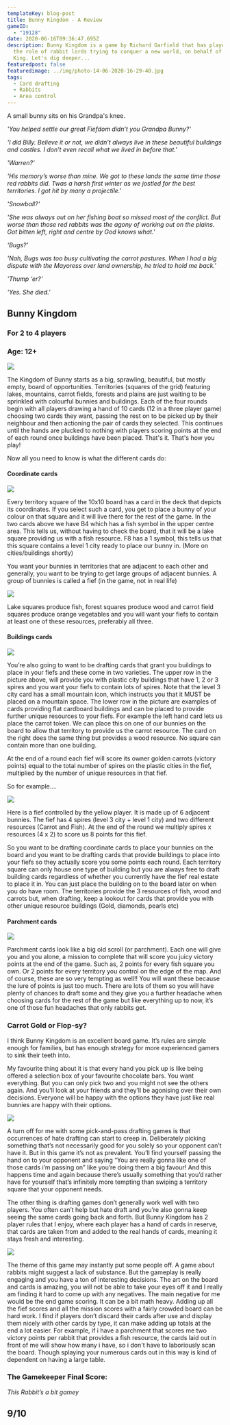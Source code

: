 ```yaml
---
templateKey: blog-post
title: Bunny Kingdom - A Review
gameID:
  - "19128"
date: 2020-06-16T09:36:47.695Z
description: Bunny Kingdom is a game by Richard Garfield that has players take
  the role of rabbit lords trying to conquer a new world, on behalf of the Bunny
  King. Let's dig deeper...
featuredpost: false
featuredimage: ../img/photo-14-06-2020-16-29-40.jpg
tags:
  - Card drafting
  - Rabbits
  - Area control
---
```

A small bunny sits on his Grandpa's knee.

*'You helped settle our great Fiefdom didn’t you Grandpa Bunny?'*

*'I did Billy. Believe it or not, we didn’t always live in these beautiful buildings and castles. I don’t even recall what we lived in before that.'*

*'Warren?'*

*'His memory’s worse than mine. We got to these lands the same time those red rabbits did. Twas a harsh first winter as we jostled for the best territories. I got hit by many a projectile.'*

*'Snowball?'*

*'She was always out on her fishing boat so missed most of the conflict. But worse than those red rabbits was the agony of working out on the plains. Got bitten left, right and centre by God knows what.'*

*'Bugs?'*

*'Nah, Bugs was too busy cultivating the carrot pastures. When I had a big dispute with the Mayoress over land ownership, he tried to hold me back.'*

*'Thump ‘er?'*

*'Yes. She died.'*

## Bunny Kingdom

### For 2 to 4 players

### Age: 12+

![](../img/photo-14-06-2020-16-24-38.jpg)

The Kingdom of Bunny starts as a big, sprawling, beautiful, but mostly empty, board of opportunities. Territories (squares of the grid) featuring lakes, mountains, carrot fields, forests and plains are just waiting to be sprinkled with colourful bunnies and buildings. Each of the four rounds begin with all players drawing a hand of 10 cards (12 in a three player game) choosing two cards they want, passing the rest on to be picked up by their neighbour and then actioning the pair of cards they selected. This continues until the hands are plucked to nothing with players scoring points at the end of each round once buildings have been placed. That's it. That's how you play!

Now all you need to know is what the different cards do:

#### Coordinate cards

![](../img/photo-14-06-2020-16-00-33.jpg)

Every territory square of the 10x10 board has a card in the deck that depicts its coordinates. If you select such a card, you get to place a bunny of your colour on that square and it will live there for the rest of the game. In the two cards above we have B4 which has a fish symbol in the upper centre area. This tells us, without having to check the board, that it will be a lake square providing us with a fish resource. F8 has a 1 symbol, this tells us that this square contains a level 1 city ready to place our bunny in. (More on cities/buildings shortly)

You want your bunnies in territories that are adjacent to each other and generally, you want to be trying to get large groups of adjacent bunnies. A group of bunnies is called a fief (in the game, not in real life)

![](../img/photo-14-06-2020-16-04-40.jpg)

Lake squares produce fish, forest squares produce wood and carrot field squares produce orange vegetables and you will want your fiefs to contain at least one of these resources, preferably all three.

#### Buildings cards

![](../img/photo-14-06-2020-16-12-31.jpg)

You’re also going to want to be drafting cards that grant you buildings to place in your fiefs and these come in two varieties. The upper row in the picture above, will provide you with plastic city buildings that have 1, 2 or 3 spires and you want your fiefs to contain lots of spires. Note that the level 3 city card has a small mountain icon, which instructs you that it MUST be placed on a mountain space. The lower row in the picture are examples of cards providing flat cardboard buildings and can be placed to provide further unique resources to your fiefs. For example the left hand card lets us place the carrot token. We can place this on one of our bunnies on the board to allow that territory to provide us the carrot resource. The card on the right does the same thing but provides a wood resource. No square can contain more than one building.

At the end of a round each fief will score its owner golden carrots (victory points) equal to the total number of spires on the plastic cities in the fief, multiplied by the number of unique resources in that fief.

So for example….

![](../img/photo-14-06-2020-16-16-45.jpg)

Here is a fief controlled by the yellow player. It is made up of 6 adjacent bunnies. The fief has 4 spires (level 3 city + level 1 city) and two different resources (Carrot and Fish). At the end of the round we multiply spires x resources (4 x 2) to score us 8 points for this fief. 

So you want to be drafting coordinate cards to place your bunnies on the board and you want to be drafting cards that provide buildings to place into your fiefs so they actually score you some points each round. Each territory square can only house one type of building but you are always free to draft building cards regardless of whether you currently have the fief real estate to place it in. You can just place the building on to the board later on when you do have room. The territories provide the 3 resources of fish, wood and carrots but, when drafting, keep a lookout for cards that provide you with other unique resource buildings (Gold, diamonds, pearls etc)

#### Parchment cards

![](../img/photo-14-06-2020-16-19-18.jpg)

Parchment cards look like a big old scroll (or parchment). Each one will give you and you alone, a mission to complete that will score you juicy victory points at the end of the game. Such as, 2 points for every fish square you own. Or 2 points for every territory you control on the edge of the map. And of course, these are so very tempting as well!! You will want these because the lure of points is just too much. There are lots of them so you will have plenty of chances to draft some and they give you a further headache when choosing cards for the rest of the game but like everything up to now, it’s one of those fun headaches that only rabbits get.

### Carrot Gold or Flop-sy?

I think Bunny Kingdom is an excellent board game. It’s rules are simple enough for families, but has enough strategy for more experienced gamers to sink their teeth into.

My favourite thing about it is that every hand you pick up is like being offered a selection box of your favourite chocolate bars. You want everything. But you can only pick two and you might not see the others again. And you’ll look at your friends and they’ll be agonising over their own decisions. Everyone will be happy with the options they have just like real bunnies are happy with their options.

![](../img/photo-14-06-2020-16-21-00.jpg)

A turn off for me with some pick-and-pass drafting games is that occurrences of hate drafting can start to creep in. Deliberately picking something that’s not necessarily good for you solely so your opponent can’t have it. But in this game it’s not as prevalent. You’ll find yourself passing the hand on to your opponent and saying “You are really gonna like one of those cards i’m passing on” like you’re doing them a big favour! And this happens time and again because there’s usually something that you’d rather have for yourself that’s infinitely more tempting than swiping a territory square that your opponent needs.

The other thing is drafting games don’t generally work well with two players. You often can’t help but hate draft and you’re also gonna keep seeing the same cards going back and forth. But Bunny Kingdom has 2 player rules that I enjoy, where each player has a hand of cards in reserve, that cards are taken from and added to the real hands of cards, meaning it stays fresh and interesting.

![](../img/photo-14-06-2020-16-30-14.jpg)

The theme of this game may instantly put some people off. A game about rabbits might suggest a lack of substance. But the gameplay is really engaging and you have a ton of interesting decisions. The art on the board and cards is amazing, you will not be able to take your eyes off it and I really am finding it hard to come up with any negatives. The main negative for me would be the end game scoring. It can be a bit math heavy. Adding up all the fief scores and all the mission scores with a fairly crowded board can be hard work. I find if players don’t discard their cards after use and display them nicely with other cards by type, it can make adding up totals at the end a lot easier. For example, if i have a parchment that scores me two victory points per rabbit that provides a fish resource, the cards laid out in front of me will show how many i have, so i don't have to laboriously scan the board. Though splaying your numerous cards out in this way is kind of dependent on having a large table.

### The Gamekeeper Final Score:

*This Rabbit’s a bit gamey*

## 9/10